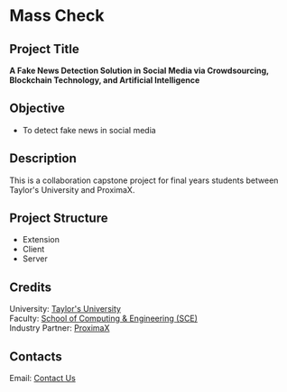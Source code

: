 # Mass Check

## Project Title

**A Fake News Detection Solution in Social Media via Crowdsourcing, Blockchain Technology, and Artificial Intelligence**

## Objective

- To detect fake news in social media

## Description

This is a collaboration capstone project for final years students between Taylor's University and ProximaX.

## Project Structure

- Extension
- Client
- Server

## Credits

University: [Taylor's University](https://university.taylors.edu.my/en.html)  
Faculty: [School of Computing & Engineering (SCE)](https://university.taylors.edu.my/en/study/undergraduate/computing-engineering.html)  
Industry Partner: [ProximaX](https://www.proximax.io) 

## Contacts

Email: [Contact Us](masscheck2021@gmail.com)
